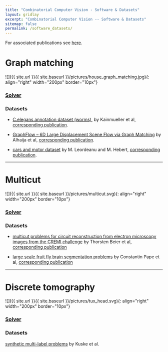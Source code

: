 ```yaml
---
title: "Combinatorial Computer Vision - Software & Datasets"
layout: gridlay
excerpt: "Combinatorial Computer Vision -- Software & Datasets"
sitemap: false
permalink: /software_datasets/
---
```


For associated publications see [here](../publications).

# Graph matching
![]({{ site.url }}{{ site.baseurl }}/pictures/house_graph_matching.jpg){: align="right" width="200px" border="10px"}

### [Solver](https://github.com/pawelswoboda/LP_MP-QAP)

### Datasets

* [C.elegans annotation dataset (worms)](https://datarep.app.ist.ac.at/57/1/wormMatchingProblems.zip), 
by Kainmueller et al, [corresponding publication](http://dx.doi.org/10.1007/978-3-319-10404-1_11).

* [GraphFlow – 6D Large Displacement Scene Flow via Graph Matching](https://datarep.app.ist.ac.at/id/eprint/82) by Alhaija et al, [corresponding publication](https://link.springer.com/chapter/10.1007/978-3-319-24947-6_23).

* [cars and motor dataset](https://discrete-cv-problems.mpi-inf.mpg.de/car_motor_graph_matching.zip) by M. Leordeanu and M. Hebert, [corresponding publication](https://ieeexplore.ieee.org/document/5206533/).

---

# Multicut
![]({{ site.url }}{{ site.baseurl }}/pictures/multicut.svg){: align="right" width="200px" border="10px"}

### [Solver](https://github.com/pawelswoboda/LP_MP-Cut)

### Datasets

* [multicut problems for circuit reconstruction from electron microscopy images from the CREMI challenge](discrete-cv-problems.mpi-inf.mpg.de/CREMI_multicut_nature_methods.zip) by Thorsten Beier et al, [corresponding publication](https://www.nature.com/articles/nmeth.4151)

* [large scale fruit fly brain segmentation problems](discrete-cv-problems.mpi-inf.mpg.de/fruit_fly_brain_segmentation_Pape.zip) by Constantin Pape et al, [corresponding publication](http://openaccess.thecvf.com/content_ICCV_2017_workshops/papers/w1/Pape_Solving_Large_Multicut_ICCV_2017_paper.pdf)

---

# Discrete tomography
![]({{ site.url }}{{ site.baseurl }}/pictures/tux_head.svg){: align="right" width="200px" border="10px"}

### [Solver](https://github.com/pawelswoboda/LP_MP-Discrete-tomography)

### Datasets

[synthetic multi-label problems](https://datarep.app.ist.ac.at/46/1/discrete_tomography_synthetic.zip)
by Kuske et al.

